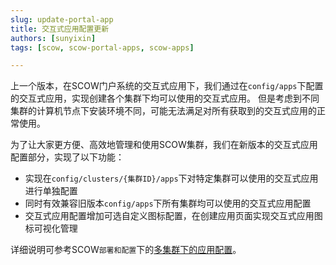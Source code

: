 ```yaml
---
slug: update-portal-app
title: 交互式应用配置更新
authors: [sunyixin]
tags: [scow, scow-portal-apps, scow-apps]

---
```


上一个版本，在SCOW门户系统的交互式应用下，我们通过在`config/apps`下配置的交互式应用，实现创建各个集群下均可以使用的交互式应用。
但是考虑到不同集群的计算机节点下安装环境不同，可能无法满足对所有获取到的交互式应用的正常使用。

为了让大家更方便、高效地管理和使用SCOW集群，我们在新版本的交互式应用配置部分，实现了以下功能：

- 实现在`config/clusters/{集群ID}/apps`下对特定集群可以使用的交互式应用进行单独配置
- 同时有效兼容旧版本`config/apps`下所有集群均可以使用的交互式应用配置
- 交互式应用配置增加可选自定义图标配置，在创建应用页面实现交互式应用图标可视化管理

详细说明可参考SCOW`部署和配置`下的[多集群下的应用配置](%DOCS_URL%%BASE_PATH%docs/deploy/config/portal/apps/configure-cluster-apps)。
